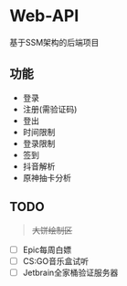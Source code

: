 # Web-API

基于SSM架构的后端项目

## 功能

- 登录
- 注册(需验证码)
- 登出
- 时间限制
- 登录限制
- 签到
- 抖音解析
- 原神抽卡分析

## TODO
> ~~大饼绘制区~~

- [ ] Epic每周白嫖
- [ ] CS:GO音乐盒试听
- [ ] Jetbrain全家桶验证服务器